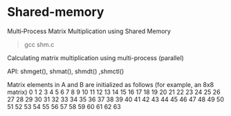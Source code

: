 # Shared-memory

Multi‐Process Matrix Multiplication using Shared Memory

> gcc shm.c

Calculating matrix multiplication using multi-process (parallel)

API: shmget(), shmat(), shmdt() ,shmctl()

Matrix elements in A and B are initialized as follows
(for example, an 8x8 matrix)
0 1 2 3 4 5 6 7
8 9 10 11 12 13 14 15
16 17 18 19 20 21 22 23
24 25 26 27 28 29 30 31
32 33 34 35 36 37 38 39
40 41 42 43 44 45 46 47
48 49 50 51 52 53 54 55
56 57 58 59 60 61 62 63
